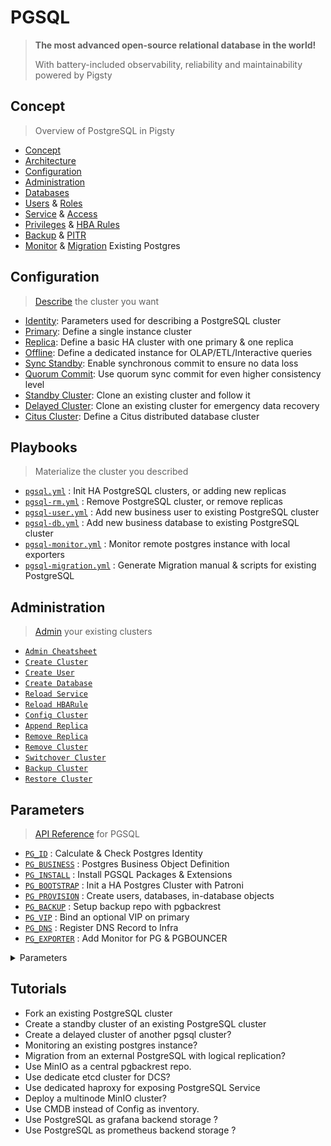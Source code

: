 # PGSQL

> **The most advanced open-source relational database in the world!**
>
> With battery-included observability, reliability and maintainability powered by Pigsty 


## Concept

> Overview of PostgreSQL in Pigsty

* [Concept](PGSQL-CONCEPT)
* [Architecture](PGSQL-HA)
* [Configuration](PGSQL-CONF)
* [Administration](PGSQL-ADMIN)
* [Databases](PGSQL-DB.md)
* [Users](PGSQL-USER.md#users) & [Roles](PGSQL-USER.md#roles)
* [Service](PGSQL-SVC.md#services) & [Access](PGSQL-SVC.md#access)
* [Privileges](PGSQL-ACL.md#privilege) & [HBA Rules](PGSQL-ACL.md#hba)
* [Backup](PGSQL-PITR.md#backup) & [PITR](PGSQL-PITR.md#pitr)
* [Monitor](PGSQL-MONITOR.md) & [Migration](PGSQL-MIGRATION.md) Existing Postgres



## Configuration

> [Describe](PGSQL-CONF) the cluster you want

- [Identity](PGSQL-CONF#identity): Parameters used for describing a PostgreSQL cluster
- [Primary](PGSQL-CONF#primary): Define a single instance cluster
- [Replica](PGSQL-CONF#replica): Define a basic HA cluster with one primary & one replica
- [Offline](PGSQL-CONF#offline): Define a dedicated instance for OLAP/ETL/Interactive queries
- [Sync Standby](PGSQL-CONF#sync-standby): Enable synchronous commit to ensure no data loss
- [Quorum Commit](PGSQL-CONF#quorum-commit):   Use quorum sync commit for even higher consistency level
- [Standby Cluster](PGSQL-CONF#standby-cluster): Clone an existing cluster and follow it
- [Delayed Cluster](PGSQL-CONF#delayed-cluster): Clone an existing cluster for emergency data recovery
- [Citus Cluster](PGSQL-CONF#citus-cluster): Define a Citus distributed database cluster



## Playbooks

> Materialize the cluster you described

- [`pgsql.yml`](https://github.com/vonng/pigsty/blob/master/pgsql.yml)                     : Init HA PostgreSQL clusters, or adding new replicas
- [`pgsql-rm.yml`](https://github.com/vonng/pigsty/blob/master/pgsql-rm.yml)               : Remove PostgreSQL cluster, or remove replicas
- [`pgsql-user.yml`](https://github.com/vonng/pigsty/blob/master/pgsql-user.yml)           : Add new business user to existing PostgreSQL cluster
- [`pgsql-db.yml`](https://github.com/vonng/pigsty/blob/master/pgsql-db.yml)               : Add new business database to existing PostgreSQL cluster
- [`pgsql-monitor.yml`](https://github.com/vonng/pigsty/blob/master/pgsql-monitor.yml)     : Monitor remote postgres instance with local exporters
- [`pgsql-migration.yml`](https://github.com/vonng/pigsty/blob/master/pgsql-migration.yml) : Generate Migration manual & scripts for existing PostgreSQL




## Administration

> [Admin](PGSQL-ADMIN) your existing clusters

- [`Admin Cheatsheet`](PGSQL-ADMIN#cheatsheet)
- [`Create Cluster`](PGSQL-ADMIN#create-cluster)
- [`Create User`](PGSQL-ADMIN#create-user)
- [`Create Database`](PGSQL-ADMIN#create-database)
- [`Reload Service`](PGSQL-ADMIN#reload-service)
- [`Reload HBARule`](PGSQL-ADMIN#reload-hbarule)
- [`Config Cluster`](PGSQL-ADMIN#config-cluster)
- [`Append Replica`](PGSQL-ADMIN#append-replica)
- [`Remove Replica`](PGSQL-ADMIN#remove-replica)
- [`Remove Cluster`](PGSQL-ADMIN#remove-cluster)
- [`Switchover Cluster`](PGSQL-ADMIN#switchover)
- [`Backup Cluster`](PGSQL-ADMIN#backup-cluster)
- [`Restore Cluster`](PGSQL-ADMIN#restore-cluster)


## Parameters

> [API Reference](PARAM#pgsql) for PGSQL

- [`PG_ID`](PARAM#pg_id)               : Calculate & Check Postgres Identity
- [`PG_BUSINESS`](PARAM#pg_business)   : Postgres Business Object Definition
- [`PG_INSTALL`](PARAM#pg_install)     : Install PGSQL Packages & Extensions
- [`PG_BOOTSTRAP`](PARAM#pg_bootstrap) : Init a HA Postgres Cluster with Patroni
- [`PG_PROVISION`](PARAM#pg_provision) : Create users, databases, in-database objects
- [`PG_BACKUP`](PARAM#pg_backup)       : Setup backup repo with pgbackrest
- [`PG_VIP`](PARAM#pg_vip)             : Bind an optional VIP on primary
- [`PG_DNS`](PARAM#pg_dns)             : Register DNS Record to Infra
- [`PG_EXPORTER`](PARAM#pg_exporter)   : Add Monitor for PG & PGBOUNCER


<details><summary>Parameters</summary>

| Parameter                                                            | Section                              |    Type     | Level | Comment                                                                       |
|----------------------------------------------------------------------|--------------------------------------|:-----------:|:-----:|-------------------------------------------------------------------------------|
| [`pg_cluster`](PARAM#pg_cluster)                                     | [`PG_ID`](PARAM#pg_id)               |   string    |   C   | pgsql cluster name, REQUIRED identity parameter                               |
| [`pg_seq`](PARAM#pg_seq)                                             | [`PG_ID`](PARAM#pg_id)               |     int     |   I   | pgsql instance seq number, REQUIRED identity parameter                        |
| [`pg_role`](PARAM#pg_role)                                           | [`PG_ID`](PARAM#pg_id)               |    enum     |   I   | pgsql role, REQUIRED, could be primary,replica,offline                        |
| [`pg_instances`](PARAM#pg_instances)                                 | [`PG_ID`](PARAM#pg_id)               |    dict     |   I   | define multiple pg instances on node in `{port:ins_vars}` format              |
| [`pg_upstream`](PARAM#pg_upstream)                                   | [`PG_ID`](PARAM#pg_id)               |     ip      |   I   | repl upstream ip addr for standby cluster or cascade replica                  |
| [`pg_shard`](PARAM#pg_shard)                                         | [`PG_ID`](PARAM#pg_id)               |   string    |   C   | pgsql shard name, optional identity for sharding clusters                     |
| [`pg_sindex`](PARAM#pg_sindex)                                       | [`PG_ID`](PARAM#pg_id)               |     int     |   C   | pgsql shard index, optional identity for sharding clusters                    |
| [`gp_role`](PARAM#gp_role)                                           | [`PG_ID`](PARAM#pg_id)               |    enum     |   C   | greenplum role of this cluster, could be master or segment                    |
| [`pg_exporters`](PARAM#pg_exporters)                                 | [`PG_ID`](PARAM#pg_id)               |    dict     |   C   | additional pg_exporters to monitor remote postgres instances                  |
| [`pg_offline_query`](PARAM#pg_offline_query)                         | [`PG_ID`](PARAM#pg_id)               |    bool     |   G   | set to true to enable offline query on this instance                          |
| [`pg_weight`](PARAM#pg_weight)                                       | [`PG_ID`](PARAM#pg_id)               |     int     |   G   | relative load balance weight in service, 100 by default, 0-255                |
| [`pg_users`](PARAM#pg_users)                                         | [`PG_BUSINESS`](PARAM#pg_business)   |   user[]    |   C   | postgres business users                                                       |
| [`pg_databases`](PARAM#pg_databases)                                 | [`PG_BUSINESS`](PARAM#pg_business)   | database[]  |   C   | postgres business databases                                                   |
| [`pg_services`](PARAM#pg_services)                                   | [`PG_BUSINESS`](PARAM#pg_business)   |  service[]  |   C   | postgres business services                                                    |
| [`pg_hba_rules`](PARAM#pg_hba_rules)                                 | [`PG_BUSINESS`](PARAM#pg_business)   |    hba[]    |   C   | business hba rules for postgres                                               |
| [`pgb_hba_rules`](PARAM#pgb_hba_rules)                               | [`PG_BUSINESS`](PARAM#pg_business)   |    hba[]    |   C   | business hba rules for pgbouncer                                              |
| [`pg_replication_username`](PARAM#pg_replication_username)           | [`PG_BUSINESS`](PARAM#pg_business)   |  username   |   G   | postgres replication username, `replicator` by default                        |
| [`pg_replication_password`](PARAM#pg_replication_password)           | [`PG_BUSINESS`](PARAM#pg_business)   |  password   |   G   | postgres replication password, `DBUser.Replicator` by default                 |
| [`pg_admin_username`](PARAM#pg_admin_username)                       | [`PG_BUSINESS`](PARAM#pg_business)   |  username   |   G   | postgres admin username, `dbuser_dba` by default                              |
| [`pg_admin_password`](PARAM#pg_admin_password)                       | [`PG_BUSINESS`](PARAM#pg_business)   |  password   |   G   | postgres admin password in plain text, `DBUser.DBA` by default                |
| [`pg_monitor_username`](PARAM#pg_monitor_username)                   | [`PG_BUSINESS`](PARAM#pg_business)   |  username   |   G   | postgres monitor username, `dbuser_monitor` by default                        |
| [`pg_monitor_password`](PARAM#pg_monitor_password)                   | [`PG_BUSINESS`](PARAM#pg_business)   |  password   |   G   | postgres monitor password, `DBUser.Monitor` by default                        |
| [`pg_dbsu`](PARAM#pg_dbsu)                                           | [`PG_INSTALL`](PARAM#pg_install)     |  username   |   C   | os dbsu name, postgres by default, better not change it                       |
| [`pg_dbsu_uid`](PARAM#pg_dbsu_uid)                                   | [`PG_INSTALL`](PARAM#pg_install)     |     int     |   C   | os dbsu uid and gid, 26 for default postgres users and groups                 |
| [`pg_dbsu_sudo`](PARAM#pg_dbsu_sudo)                                 | [`PG_INSTALL`](PARAM#pg_install)     |    enum     |   C   | dbsu sudo privilege, none,limit,all,nopass. limit by default                  |
| [`pg_dbsu_home`](PARAM#pg_dbsu_home)                                 | [`PG_INSTALL`](PARAM#pg_install)     |    path     |   C   | postgresql home directory, `/var/lib/pgsql` by default                        |
| [`pg_dbsu_ssh_exchange`](PARAM#pg_dbsu_ssh_exchange)                 | [`PG_INSTALL`](PARAM#pg_install)     |    bool     |   C   | exchange postgres dbsu ssh key among same pgsql cluster                       |
| [`pg_version`](PARAM#pg_version)                                     | [`PG_INSTALL`](PARAM#pg_install)     |    enum     |   C   | postgres major version to be installed, 15 by default                         |
| [`pg_bin_dir`](PARAM#pg_bin_dir)                                     | [`PG_INSTALL`](PARAM#pg_install)     |    path     |   C   | postgres binary dir, `/usr/pgsql/bin` by default                              |
| [`pg_log_dir`](PARAM#pg_log_dir)                                     | [`PG_INSTALL`](PARAM#pg_install)     |    path     |   C   | postgres log dir, `/pg/log/postgres` by default                               |
| [`pg_packages`](PARAM#pg_packages)                                   | [`PG_INSTALL`](PARAM#pg_install)     |  string[]   |   C   | pg packages to be installed, `${pg_version}` will be replaced                 |
| [`pg_extensions`](PARAM#pg_extensions)                               | [`PG_INSTALL`](PARAM#pg_install)     |  string[]   |   C   | pg extensions to be installed, `${pg_version}` will be replaced               |
| [`pg_safeguard`](PARAM#pg_safeguard)                                 | [`PG_BOOTSTRAP`](PARAM#pg_bootstrap) |    bool     | G/C/A | prevent purging running postgres instance? false by default                   |
| [`pg_clean`](PARAM#pg_clean)                                         | [`PG_BOOTSTRAP`](PARAM#pg_bootstrap) |    bool     | G/C/A | purging existing postgres during pgsql init? true by default                  |
| [`pg_data`](PARAM#pg_data)                                           | [`PG_BOOTSTRAP`](PARAM#pg_bootstrap) |    path     |   C   | postgres data directory, `/pg/data` by default                                |
| [`pg_fs_main`](PARAM#pg_fs_main)                                     | [`PG_BOOTSTRAP`](PARAM#pg_bootstrap) |    path     |   C   | mountpoint/path for postgres main data, `/data` by default                    |
| [`pg_fs_bkup`](PARAM#pg_fs_bkup)                                     | [`PG_BOOTSTRAP`](PARAM#pg_bootstrap) |    path     |   C   | mountpoint/path for pg backup data, `/data/backup` by default                 |
| [`pg_storage_type`](PARAM#pg_storage_type)                           | [`PG_BOOTSTRAP`](PARAM#pg_bootstrap) |    enum     |   C   | storage type for pg main data, SSD,HDD, SSD by default                        |
| [`pg_dummy_filesize`](PARAM#pg_dummy_filesize)                       | [`PG_BOOTSTRAP`](PARAM#pg_bootstrap) |    size     |   C   | size of `/pg/dummy`, hold 64MB disk space for emergency use                   |
| [`pg_listen`](PARAM#pg_listen)                                       | [`PG_BOOTSTRAP`](PARAM#pg_bootstrap) |     ip      |   C   | postgres listen address, `0.0.0.0` (all ipv4 addr) by default                 |
| [`pg_port`](PARAM#pg_port)                                           | [`PG_BOOTSTRAP`](PARAM#pg_bootstrap) |    port     |   C   | postgres listen port, 5432 by default                                         |
| [`pg_localhost`](PARAM#pg_localhost)                                 | [`PG_BOOTSTRAP`](PARAM#pg_bootstrap) |    path     |   C   | postgres unix socket dir for localhost connection                             |
| [`pg_namespace`](PARAM#pg_namespace)                                 | [`PG_BOOTSTRAP`](PARAM#pg_bootstrap) |    path     |   C   | top level key namespace in etcd, used by patroni & vip                        |
| [`patroni_enabled`](PARAM#patroni_enabled)                           | [`PG_BOOTSTRAP`](PARAM#pg_bootstrap) |    bool     |   C   | if disabled, no postgres cluster will be created during init                  |
| [`patroni_mode`](PARAM#patroni_mode)                                 | [`PG_BOOTSTRAP`](PARAM#pg_bootstrap) |    enum     |   C   | patroni working mode: default,pause,remove                                    |
| [`patroni_port`](PARAM#patroni_port)                                 | [`PG_BOOTSTRAP`](PARAM#pg_bootstrap) |    port     |   C   | patroni listen port, 8008 by default                                          |
| [`patroni_log_dir`](PARAM#patroni_log_dir)                           | [`PG_BOOTSTRAP`](PARAM#pg_bootstrap) |    path     |   C   | patroni log dir, `/pg/log/patroni` by default                                 |
| [`patroni_ssl_enabled`](PARAM#patroni_ssl_enabled)                   | [`PG_BOOTSTRAP`](PARAM#pg_bootstrap) |    bool     |   G   | secure patroni RestAPI communications with SSL?                               |
| [`patroni_watchdog_mode`](PARAM#patroni_watchdog_mode)               | [`PG_BOOTSTRAP`](PARAM#pg_bootstrap) |    enum     |   C   | patroni watchdog mode: automatic,required,off. off by default                 |
| [`patroni_username`](PARAM#patroni_username)                         | [`PG_BOOTSTRAP`](PARAM#pg_bootstrap) |  username   |   C   | patroni restapi username, `postgres` by default                               |
| [`patroni_password`](PARAM#patroni_password)                         | [`PG_BOOTSTRAP`](PARAM#pg_bootstrap) |  password   |   C   | patroni restapi password, `Patroni.API` by default                            |
| [`pg_conf`](PARAM#pg_conf)                                           | [`PG_BOOTSTRAP`](PARAM#pg_bootstrap) |    enum     |   C   | config template: oltp,olap,crit,tiny. `oltp.yml` by default                   |
| [`pg_max_conn`](PARAM#pg_max_conn)                                   | [`PG_BOOTSTRAP`](PARAM#pg_bootstrap) |     int     |   C   | postgres max connections, `auto` will use recommended value                   |
| [`pg_shmem_ratio`](PARAM#pg_shmem_ratio)                             | [`PG_BOOTSTRAP`](PARAM#pg_bootstrap) |    float    |   C   | postgres shared memory ratio, 0.25 by default, 0.1~0.4                        |
| [`pg_rto`](PARAM#pg_rto)                                             | [`PG_BOOTSTRAP`](PARAM#pg_bootstrap) |     int     |   C   | recovery time objective in seconds, `30s` by default                          |
| [`pg_rpo`](PARAM#pg_rpo)                                             | [`PG_BOOTSTRAP`](PARAM#pg_bootstrap) |     int     |   C   | recovery point objective in bytes, `1MiB` at most by default                  |
| [`pg_libs`](PARAM#pg_libs)                                           | [`PG_BOOTSTRAP`](PARAM#pg_bootstrap) |   string    |   C   | preloaded libraries, `pg_stat_statements,auto_explain` by default             |
| [`pg_delay`](PARAM#pg_delay)                                         | [`PG_BOOTSTRAP`](PARAM#pg_bootstrap) |  interval   |   I   | replication apply delay for standby cluster leader                            |
| [`pg_checksum`](PARAM#pg_checksum)                                   | [`PG_BOOTSTRAP`](PARAM#pg_bootstrap) |    bool     |   C   | enable data checksum for postgres cluster?                                    |
| [`pg_pwd_enc`](PARAM#pg_pwd_enc)                                     | [`PG_BOOTSTRAP`](PARAM#pg_bootstrap) |    enum     |   C   | passwords encryption algorithm: md5,scram-sha-256                             |
| [`pg_encoding`](PARAM#pg_encoding)                                   | [`PG_BOOTSTRAP`](PARAM#pg_bootstrap) |    enum     |   C   | database cluster encoding, `UTF8` by default                                  |
| [`pg_locale`](PARAM#pg_locale)                                       | [`PG_BOOTSTRAP`](PARAM#pg_bootstrap) |    enum     |   C   | database cluster local, `C` by default                                        |
| [`pg_lc_collate`](PARAM#pg_lc_collate)                               | [`PG_BOOTSTRAP`](PARAM#pg_bootstrap) |    enum     |   C   | database cluster collate, `C` by default                                      |
| [`pg_lc_ctype`](PARAM#pg_lc_ctype)                                   | [`PG_BOOTSTRAP`](PARAM#pg_bootstrap) |    enum     |   C   | database character type, `en_US.UTF8` by default                              |
| [`pgbouncer_enabled`](PARAM#pgbouncer_enabled)                       | [`PG_BOOTSTRAP`](PARAM#pg_bootstrap) |    bool     |   C   | if disabled, pgbouncer will not be launched on pgsql host                     |
| [`pgbouncer_port`](PARAM#pgbouncer_port)                             | [`PG_BOOTSTRAP`](PARAM#pg_bootstrap) |    port     |   C   | pgbouncer listen port, 6432 by default                                        |
| [`pgbouncer_log_dir`](PARAM#pgbouncer_log_dir)                       | [`PG_BOOTSTRAP`](PARAM#pg_bootstrap) |    path     |   C   | pgbouncer log dir, `/pg/log/pgbouncer` by default                             |
| [`pgbouncer_auth_query`](PARAM#pgbouncer_auth_query)                 | [`PG_BOOTSTRAP`](PARAM#pg_bootstrap) |    bool     |   C   | query postgres to retrieve unlisted business users?                           |
| [`pgbouncer_poolmode`](PARAM#pgbouncer_poolmode)                     | [`PG_BOOTSTRAP`](PARAM#pg_bootstrap) |    enum     |   C   | pooling mode: transaction,session,statement, transaction by default           |
| [`pgbouncer_sslmode`](PARAM#pgbouncer_sslmode)                       | [`PG_BOOTSTRAP`](PARAM#pg_bootstrap) |    enum     |   C   | pgbouncer client ssl mode, disable by default                                 |
| [`pg_provision`](PARAM#pg_provision)                                 | [`PG_PROVISION`](PARAM#pg_provision) |    bool     |   C   | provision postgres cluster after bootstrap                                    |
| [`pg_init`](PARAM#pg_init)                                           | [`PG_PROVISION`](PARAM#pg_provision) |   string    |  G/C  | provision init script for cluster template, `pg-init` by default              |
| [`pg_default_roles`](PARAM#pg_default_roles)                         | [`PG_PROVISION`](PARAM#pg_provision) |   role[]    |  G/C  | default roles and users in postgres cluster                                   |
| [`pg_default_privileges`](PARAM#pg_default_privileges)               | [`PG_PROVISION`](PARAM#pg_provision) |  string[]   |  G/C  | default privileges when created by admin user                                 |
| [`pg_default_schemas`](PARAM#pg_default_schemas)                     | [`PG_PROVISION`](PARAM#pg_provision) |  string[]   |  G/C  | default schemas to be created                                                 |
| [`pg_default_extensions`](PARAM#pg_default_extensions)               | [`PG_PROVISION`](PARAM#pg_provision) | extension[] |  G/C  | default extensions to be created                                              |
| [`pg_reload`](PARAM#pg_reload)                                       | [`PG_PROVISION`](PARAM#pg_provision) |    bool     |   A   | reload postgres after hba changes                                             |
| [`pg_default_hba_rules`](PARAM#pg_default_hba_rules)                 | [`PG_PROVISION`](PARAM#pg_provision) |    hba[]    |  G/C  | postgres default host-based authentication rules                              |
| [`pgb_default_hba_rules`](PARAM#pgb_default_hba_rules)               | [`PG_PROVISION`](PARAM#pg_provision) |    hba[]    |  G/C  | pgbouncer default host-based authentication rules                             |
| [`pg_default_service_dest`](PARAM#pg_default_service_dest)           | [`PG_PROVISION`](PARAM#pg_provision) |    enum     |  G/C  | default service destination if svc.dest='default'                             |
| [`pg_default_services`](PARAM#pg_default_services)                   | [`PG_PROVISION`](PARAM#pg_provision) |  service[]  |  G/C  | postgres default service definitions                                          |
| [`pgbackrest_enabled`](PARAM#pgbackrest_enabled)                     | [`PG_BACKUP`](PARAM#pg_backup)       |    bool     |   C   | enable pgbackrest on pgsql host?                                              |
| [`pgbackrest_clean`](PARAM#pgbackrest_clean)                         | [`PG_BACKUP`](PARAM#pg_backup)       |    bool     |   C   | remove pg backup data during init?                                            |
| [`pgbackrest_log_dir`](PARAM#pgbackrest_log_dir)                     | [`PG_BACKUP`](PARAM#pg_backup)       |    path     |   C   | pgbackrest log dir, `/pg/log/pgbackrest` by default                           |
| [`pgbackrest_method`](PARAM#pgbackrest_method)                       | [`PG_BACKUP`](PARAM#pg_backup)       |    enum     |   C   | pgbackrest repo method: local,minio,etc...                                    |
| [`pgbackrest_repo`](PARAM#pgbackrest_repo)                           | [`PG_BACKUP`](PARAM#pg_backup)       |    dict     |  G/C  | pgbackrest repo: https://pgbackrest.org/configuration.html#section-repository |
| [`pg_vip_enabled`](PARAM#pg_vip_enabled)                             | [`PG_VIP`](PARAM#pg_vip)             |    bool     |   C   | enable a l2 vip for pgsql primary? false by default                           |
| [`pg_vip_address`](PARAM#pg_vip_address)                             | [`PG_VIP`](PARAM#pg_vip)             |    cidr4    |   C   | vip address in `<ipv4>/<mask>` format, require if vip is enabled              |
| [`pg_vip_interface`](PARAM#pg_vip_interface)                         | [`PG_VIP`](PARAM#pg_vip)             |   string    |  C/I  | vip network interface to listen, eth0 by default                              |
| [`pg_dns_suffix`](PARAM#pg_dns_suffix)                               | [`PG_DNS`](PARAM#pg_dns)             |   string    |   C   | pgsql dns suffix, '' by default                                               |
| [`pg_dns_target`](PARAM#pg_dns_target)                               | [`PG_DNS`](PARAM#pg_dns)             |    enum     |   C   | auto, primary, vip, none, or ad hoc ip                                        |
| [`pg_exporter_enabled`](PARAM#pg_exporter_enabled)                   | [`PG_EXPORTER`](PARAM#pg_exporter)   |    bool     |   C   | enable pg_exporter on pgsql hosts?                                            |
| [`pg_exporter_config`](PARAM#pg_exporter_config)                     | [`PG_EXPORTER`](PARAM#pg_exporter)   |   string    |   C   | pg_exporter configuration file name                                           |
| [`pg_exporter_cache_ttls`](PARAM#pg_exporter_cache_ttls)             | [`PG_EXPORTER`](PARAM#pg_exporter)   |   string    |   C   | pg_exporter collector ttl stage in seconds, '1,10,60,300' by default          |
| [`pg_exporter_port`](PARAM#pg_exporter_port)                         | [`PG_EXPORTER`](PARAM#pg_exporter)   |    port     |   C   | pg_exporter listen port, 9630 by default                                      |
| [`pg_exporter_params`](PARAM#pg_exporter_params)                     | [`PG_EXPORTER`](PARAM#pg_exporter)   |   string    |   C   | extra url parameters for pg_exporter dsn                                      |
| [`pg_exporter_url`](PARAM#pg_exporter_url)                           | [`PG_EXPORTER`](PARAM#pg_exporter)   |    pgurl    |   C   | overwrite auto-generate pg dsn if specified                                   |
| [`pg_exporter_auto_discovery`](PARAM#pg_exporter_auto_discovery)     | [`PG_EXPORTER`](PARAM#pg_exporter)   |    bool     |   C   | enable auto database discovery? enabled by default                            |
| [`pg_exporter_exclude_database`](PARAM#pg_exporter_exclude_database) | [`PG_EXPORTER`](PARAM#pg_exporter)   |   string    |   C   | csv of database that WILL NOT be monitored during auto-discovery              |
| [`pg_exporter_include_database`](PARAM#pg_exporter_include_database) | [`PG_EXPORTER`](PARAM#pg_exporter)   |   string    |   C   | csv of database that WILL BE monitored during auto-discovery                  |
| [`pg_exporter_connect_timeout`](PARAM#pg_exporter_connect_timeout)   | [`PG_EXPORTER`](PARAM#pg_exporter)   |     int     |   C   | pg_exporter connect timeout in ms, 200 by default                             |
| [`pg_exporter_options`](PARAM#pg_exporter_options)                   | [`PG_EXPORTER`](PARAM#pg_exporter)   |     arg     |   C   | overwrite extra options for pg_exporter                                       |
| [`pgbouncer_exporter_enabled`](PARAM#pgbouncer_exporter_enabled)     | [`PG_EXPORTER`](PARAM#pg_exporter)   |    bool     |   C   | enable pgbouncer_exporter on pgsql hosts?                                     |
| [`pgbouncer_exporter_port`](PARAM#pgbouncer_exporter_port)           | [`PG_EXPORTER`](PARAM#pg_exporter)   |    port     |   C   | pgbouncer_exporter listen port, 9631 by default                               |
| [`pgbouncer_exporter_url`](PARAM#pgbouncer_exporter_url)             | [`PG_EXPORTER`](PARAM#pg_exporter)   |    pgurl    |   C   | overwrite auto-generate pgbouncer dsn if specified                            |
| [`pgbouncer_exporter_options`](PARAM#pgbouncer_exporter_options)     | [`PG_EXPORTER`](PARAM#pg_exporter)   |     arg     |   C   | overwrite extra options for pgbouncer_exporter                                |

</details>



## Tutorials

- Fork an existing PostgreSQL cluster
- Create a standby cluster of an existing PostgreSQL cluster
- Create a delayed cluster of another pgsql cluster?
- Monitoring an existing postgres instance?
- Migration from an external PostgreSQL with logical replication?
- Use MinIO as a central pgbackrest repo.
- Use dedicate etcd cluster for DCS?
- Use dedicated haproxy for exposing PostgreSQL Service
- Deploy a multinode MinIO cluster?
- Use CMDB instead of Config as inventory.
- Use PostgreSQL as grafana backend storage ?
- Use PostgreSQL as prometheus backend storage ?
